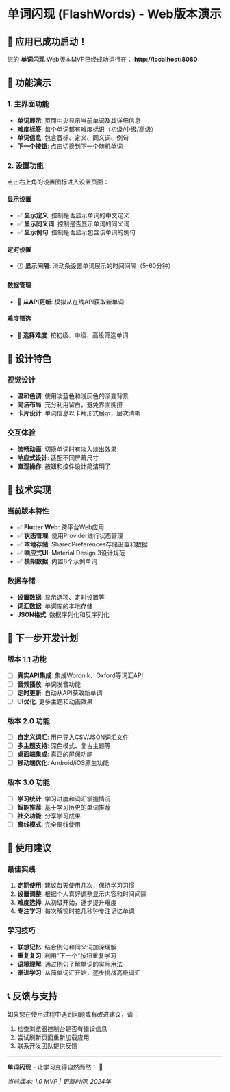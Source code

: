 # 单词闪现 (FlashWords) - Web版本演示

## 🎯 应用已成功启动！

您的 **单词闪现** Web版本MVP已经成功运行在：
**http://localhost:8080**

## 📱 功能演示

### 1. 主界面功能
- **单词展示**: 页面中央显示当前单词及其详细信息
- **难度标签**: 每个单词都有难度标识（初级/中级/高级）
- **单词信息**: 包含音标、定义、同义词、例句
- **下一个按钮**: 点击切换到下一个随机单词

### 2. 设置功能
点击右上角的设置图标进入设置页面：

#### 显示设置
- ✅ **显示定义**: 控制是否显示单词的中文定义
- ✅ **显示同义词**: 控制是否显示单词的同义词
- ✅ **显示例句**: 控制是否显示包含该单词的例句

#### 定时设置
- 🕐 **显示间隔**: 滑动条设置单词展示的时间间隔（5-60分钟）

#### 数据管理
- 🔄 **从API更新**: 模拟从在线API获取新单词

#### 难度筛选
- 🎯 **选择难度**: 按初级、中级、高级筛选单词

## 🎨 设计特色

### 视觉设计
- **温和色调**: 使用淡蓝色和浅灰色的渐变背景
- **简洁布局**: 充分利用留白，避免界面拥挤
- **卡片设计**: 单词信息以卡片形式展示，层次清晰

### 交互体验
- **流畅动画**: 切换单词时有淡入淡出效果
- **响应式设计**: 适配不同屏幕尺寸
- **直观操作**: 按钮和控件设计简洁明了

## 🔧 技术实现

### 当前版本特性
- ✅ **Flutter Web**: 跨平台Web应用
- ✅ **状态管理**: 使用Provider进行状态管理
- ✅ **本地存储**: SharedPreferences存储设置和数据
- ✅ **响应式UI**: Material Design 3设计规范
- ✅ **模拟数据**: 内置8个示例单词

### 数据存储
- **设置数据**: 显示选项、定时设置等
- **词汇数据**: 单词库的本地存储
- **JSON格式**: 数据序列化和反序列化

## 🚀 下一步开发计划

### 版本 1.1 功能
- [ ] **真实API集成**: 集成Wordnik、Oxford等词汇API
- [ ] **音频播放**: 单词发音功能
- [ ] **定时更新**: 自动从API获取新单词
- [ ] **UI优化**: 更多主题和动画效果

### 版本 2.0 功能
- [ ] **自定义词汇**: 用户导入CSV/JSON词汇文件
- [ ] **多主题支持**: 深色模式、复古主题等
- [ ] **桌面端集成**: 真正的屏保功能
- [ ] **移动端优化**: Android/iOS原生功能

### 版本 3.0 功能
- [ ] **学习统计**: 学习进度和词汇掌握情况
- [ ] **智能推荐**: 基于学习历史的单词推荐
- [ ] **社交功能**: 分享学习成果
- [ ] **离线模式**: 完全离线使用

## 🎯 使用建议

### 最佳实践
1. **定期使用**: 建议每天使用几次，保持学习习惯
2. **设置调整**: 根据个人喜好调整显示内容和时间间隔
3. **难度选择**: 从初级开始，逐步提升难度
4. **专注学习**: 每次解锁时花几秒钟专注记忆单词

### 学习技巧
- **联想记忆**: 结合例句和同义词加深理解
- **重复复习**: 利用"下一个"按钮重复学习
- **语境理解**: 通过例句了解单词的实际用法
- **渐进学习**: 从简单词汇开始，逐步挑战高级词汇

## 📞 反馈与支持

如果您在使用过程中遇到问题或有改进建议，请：
1. 检查浏览器控制台是否有错误信息
2. 尝试刷新页面重新加载应用
3. 联系开发团队提供反馈

---

**单词闪现** - 让学习变得自然而然！ 🌟

*当前版本: 1.0 MVP | 更新时间: 2024年*
